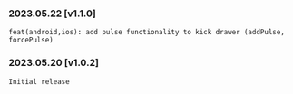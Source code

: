 

### 2023.05.22 [v1.1.0]

```
feat(android,ios): add pulse functionality to kick drawer (addPulse, forcePulse)
```
### 2023.05.20 [v1.0.2]

```
Initial release
```